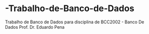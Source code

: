 # -Trabalho-de-Banco-de-Dados
 Trabalho de Banco de Dados para disciplina de BCC2002 - Banco De Dados Prof. Dr. Eduardo Pena
